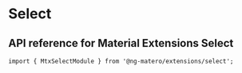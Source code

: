 # Select

## API reference for Material Extensions Select

`import { MtxSelectModule } from '@ng-matero/extensions/select';`

